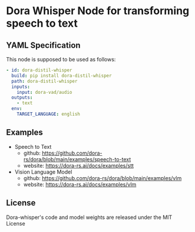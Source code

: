 # Dora Whisper Node for transforming speech to text

## YAML Specification

This node is supposed to be used as follows:

```yaml
- id: dora-distil-whisper
  build: pip install dora-distil-whisper
  path: dora-distil-whisper
  inputs:
    input: dora-vad/audio
  outputs:
    - text
  env:
    TARGET_LANGUAGE: english
```

## Examples

- Speech to Text
  - github: https://github.com/dora-rs/dora/blob/main/examples/speech-to-text
  - website: https://dora-rs.ai/docs/examples/stt
- Vision Language Model
  - github: https://github.com/dora-rs/dora/blob/main/examples/vlm
  - website: https://dora-rs.ai/docs/examples/vlm

## License

Dora-whisper's code and model weights are released under the MIT License
